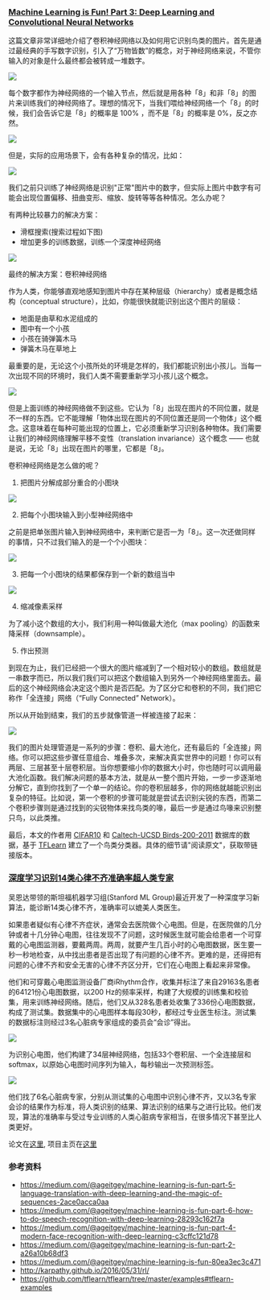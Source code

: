 ### [Machine Learning is Fun! Part 3: Deep Learning and Convolutional Neural Networks](https://medium.com/@ageitgey/machine-learning-is-fun-part-3-deep-learning-and-convolutional-neural-networks-f40359318721)

这篇文章非常详细地介绍了卷积神经网络以及如何用它识别鸟类的图片。首先是通过最经典的手写数字识别，引入了“万物皆数”的概念，对于神经网络来说，不管你输入的对象是什么最终都会被转成一堆数字。

![](./Images/wk5/4.gif)

每个数字都作为神经网络的一个输入节点，然后就是用各种「8」和非「8」的图片来训练我们的神经网络了。理想的情况下，当我们喂给神经网络一个「8」的时候，我们会告诉它是「8」的概率是 100% ，而不是「8」的概率是 0%，反之亦然。

![](./Images/wk5/5.png)

但是，实际的应用场景下，会有各种复杂的情况，比如：

![](./Images/wk5/6.png)

我们之前只训练了神经网络是识别"正常"图片中的数字，但实际上图片中数字有可能会出现位置偏移、扭曲变形、缩放、旋转等等各种情况。怎么办呢？

有两种比较暴力的解决方案：

- 滑框搜索(搜索过程如下图)
- 增加更多的训练数据，训练一个深度神经网络

![](./Images/wk5/7.gif)

最终的解决方案：卷积神经网络

作为人类，你能够直观地感知到图片中存在某种层级（hierarchy）或者是概念结构（conceptual structure），比如，你能很快就能识别出这个图片的层级：

- 地面是由草和水泥组成的
- 图中有一个小孩
- 小孩在骑弹簧木马
- 弹簧木马在草地上

最重要的是，无论这个小孩所处的环境是怎样的，我们都能识别出小孩儿。当每一次出现不同的环境时，我们人类不需要重新学习小孩儿这个概念。

![](./Images/wk5/8.jpeg)

但是上面训练的神经网络做不到这些。它认为「8」出现在图片的不同位置，就是不一样的东西。它不能理解「物体出现在图片的不同位置还是同一个物体」这个概念。这意味着在每种可能出现的位置上，它必须重新学习识别各种物体。我们需要让我们的神经网络理解平移不变性（translation invariance）这个概念 —— 也就是说，无论「8」出现在图片的哪里，它都是「8」。

卷积神经网络是怎么做的呢？

1. 把图片分解成部分重合的小图块

![](./Images/wk5/9.png)

2. 把每个小图块输入到小型神经网络中

之前是把单张图片输入到神经网络中，来判断它是否一为「8」。这一次还做同样的事情，只不过我们输入的是一个个小图块：

![](./Images/wk5/10.png)

3. 把每一个小图块的结果都保存到一个新的数组当中

![](./Images/wk5/11.png)

4. 缩减像素采样

为了减小这个数组的大小，我们利用一种叫做最大池化（max pooling）的函数来降采样（downsample）。

5. 作出预测

到现在为止，我们已经把一个很大的图片缩减到了一个相对较小的数组。数组就是一串数字而已，所以我们我们可以把这个数组输入到另外一个神经网络里面去。最后的这个神经网络会决定这个图片是否匹配。为了区分它和卷积的不同，我们把它称作「全连接」网络（“Fully Connected” Network）。

所以从开始到结束，我们的五步就像管道一样被连接了起来：

![](./Images/wk5/12.png)

我们的图片处理管道是一系列的步骤：卷积、最大池化，还有最后的「全连接」网络。你可以把这些步骤任意组合、堆叠多次，来解决真实世界中的问题！你可以有两层、三层甚至十层卷积层。当你想要缩小你的数据大小时，你也随时可以调用最大池化函数。我们解决问题的基本方法，就是从一整个图片开始，一步一步逐渐地分解它，直到你找到了一个单一的结论。你的卷积层越多，你的网络就越能识别出复杂的特征。比如说，第一个卷积的步骤可能就是尝试去识别尖锐的东西，而第二个卷积步骤则是通过找到的尖锐物体来找鸟类的喙，最后一步是通过鸟喙来识别整只鸟，以此类推。

最后，本文的作者用 [CIFAR10](https://www.cs.toronto.edu/~kriz/cifar.html) 和 [Caltech-UCSD Birds-200-2011](http://www.vision.caltech.edu/visipedia/CUB-200-2011.html) 数据库的数据，基于 [TFLearn](http://tflearn.org/) 建立了一个鸟类分类器。具体的细节请"阅读原文"，获取带链接版本。

### [深度学习识别14类心律不齐准确率超人类专家](https://zhuanlan.zhihu.com/p/27757561)

吴恩达带领的斯坦福机器学习组(Stanford ML Group)最近开发了一种深度学习新算法，能诊断14类心律不齐，准确率可以媲美人类医生。

如果患者疑似有心律不齐症状，通常会去医院做个心电图。但是，在医院做的几分钟或者十几分钟心电图，往往发现不了问题，这时候医生就可能会给患者一个可穿戴的心电图监测器，要戴两周。两周，就要产生几百小时的心电图数据，医生要一秒一秒地检查，从中找出患者是否出现了有问题的心律不齐。更难的是，还得把有问题的心律不齐和安全无害的心律不齐区分开，它们在心电图上看起来非常像。

他们和可穿戴心电图监测设备厂商iRhythm合作，收集并标注了来自29163名患者的64121份心电图数据，以200 Hz的频率采样，构建了大规模的训练集和校验集，用来训练神经网络。随后，他们又从328名患者处收集了336份心电图数据，构成了测试集。数据集中的心电图样本每段30秒，都经过专业医生标注。测试集的数据标注则经过3名心脏病专家组成的委员会“会诊”得出。

![](./Images/wk5/1.png)

为识别心电图，他们构建了34层神经网络，包括33个卷积层、一个全连接层和softmax，以原始心电图时间序列为输入，每秒输出一次预测标签。

![](./Images/wk5/2.png)

他们找了6名心脏病专家，分别从测试集的心电图中识别心律不齐，又以3名专家会诊的结果作为标准，将人类识别的结果、算法识别的结果与之进行比较。他们发现，算法的准确率与受过专业训练的人类心脏病专家相当，在很多情况下甚至比人类更好。

论文在[这里](https://arxiv.org/pdf/1707.01836.pdf), 项目主页在[这里](https://stanfordmlgroup.github.io/projects/ecg/)

### 参考资料
- https://medium.com/@ageitgey/machine-learning-is-fun-part-5-language-translation-with-deep-learning-and-the-magic-of-sequences-2ace0acca0aa
- https://medium.com/@ageitgey/machine-learning-is-fun-part-6-how-to-do-speech-recognition-with-deep-learning-28293c162f7a
- https://medium.com/@ageitgey/machine-learning-is-fun-part-4-modern-face-recognition-with-deep-learning-c3cffc121d78
- https://medium.com/@ageitgey/machine-learning-is-fun-part-2-a26a10b68df3
- https://medium.com/@ageitgey/machine-learning-is-fun-80ea3ec3c471
- http://karpathy.github.io/2016/05/31/rl/
- https://github.com/tflearn/tflearn/tree/master/examples#tflearn-examples
